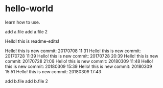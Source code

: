 # hello-world
learn how to use.

add a.file
add a.file 2

Hello! this is readme-edits!

Hello! this is new commit: 20170708 11:31
Hello! this is new commit: 20170728 11:39
Hello! this is new commit: 20170728 20:39
Hello! this is new commit: 20170728 21:06
Hello! this is new commit: 20180309 11:48
Hello! this is new commit: 20180309 15:39
Hello! this is new commit: 20180309 15:51
Hello! this is new commit: 20180309 17:43

add b.file
add b.file 2

